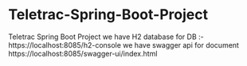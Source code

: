 # Teletrac-Spring-Boot-Project
Teletrac Spring Boot Project
 we have H2 database for DB :- https://localhost:8085/h2-console
 we have swagger api for document https://localhost:8085/swagger-ui/index.html
